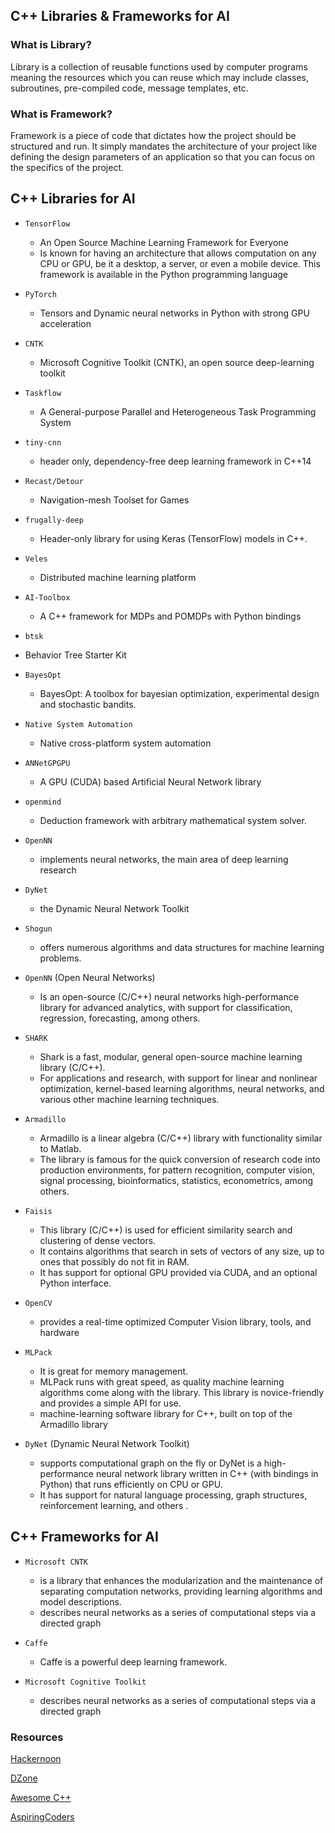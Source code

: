 ## C++ Libraries & Frameworks for AI 

### What is Library?
Library is a collection of reusable functions used by computer programs meaning the resources which you can reuse which may include classes, subroutines, pre-compiled code, message templates, etc.

### What is Framework?
Framework is a piece of code that dictates how the project should be structured and run. It simply mandates the architecture of your project like defining the design parameters of an application so that you can focus on the specifics of the project.


## C++ Libraries for AI

- `TensorFlow`
  - An Open Source Machine Learning Framework for Everyone
  - Is known for having an architecture that allows computation on any CPU or GPU, be it a desktop, a server, or even a mobile device. This framework is available in the Python programming language
   
- `PyTorch`
  - Tensors and Dynamic neural networks in Python with strong GPU acceleration
   
- `CNTK`
  - Microsoft Cognitive Toolkit (CNTK), an open source deep-learning toolkit
   
- `Taskflow`
  - A General-purpose Parallel and Heterogeneous Task Programming System
   
- `tiny-cnn`   
  - header only, dependency-free deep learning framework in C++14
   
- `Recast/Detour`
  - Navigation-mesh Toolset for Games
   
- `frugally-deep`
  - Header-only library for using Keras (TensorFlow) models in C++.
   
- `Veles`
  - Distributed machine learning platform
   
- `AI-Toolbox`
  - A C++ framework for MDPs and POMDPs with Python bindings
   
 - `btsk`
  - Behavior Tree Starter Kit
   
- `BayesOpt`
  - BayesOpt: A toolbox for bayesian optimization, experimental design and stochastic bandits.
   
- `Native System Automation`
  - Native cross-platform system automation
   
- `ANNetGPGPU`
  - A GPU (CUDA) based Artificial Neural Network library
   
- `openmind`
  - Deduction framework with arbitrary mathematical system solver.

- `OpenNN` 
  - implements neural networks, the main area of deep learning research

- `DyNet`  
  - the Dynamic Neural Network Toolkit
  
- `Shogun` 
  - offers numerous algorithms and data structures for machine learning problems.
  
- `OpenNN` (Open Neural Networks)
  - Is an open-source (C/C++) neural networks high-performance library for advanced analytics, with support for classification, regression, forecasting, among others.
  
- `SHARK` 
  - Shark is a fast, modular, general open-source machine learning library (C/C++).
  - For applications and research, with support for linear and nonlinear optimization, kernel-based learning algorithms, neural networks, and various other machine learning techniques.
  
- `Armadillo`
  - Armadillo is a linear algebra (C/C++) library with functionality similar to Matlab.
  - The library is famous for the quick conversion of research code into production environments, for pattern recognition, computer vision, signal processing, bioinformatics, statistics, econometrics, among others.
  
- `Faisis`
  - This library (C/C++) is used for efficient similarity search and clustering of dense vectors.
  - It contains algorithms that search in sets of vectors of any size, up to ones that possibly do not fit in RAM.
  - It has support for optional GPU provided via CUDA, and an optional Python interface.

- `OpenCV` 
  - provides a real-time optimized Computer Vision library, tools, and hardware  
  
- `MLPack`  
  - It is great for memory management.
  - MLPack runs with great speed, as quality machine learning algorithms come along with the library. This library is novice-friendly and provides a simple API for use.
  - machine-learning software library for C++, built on top of the Armadillo library  
  

- `DyNet` (Dynamic Neural Network Toolkit)
  - supports computational graph on the fly or DyNet is a high-performance neural network library written in C++ (with bindings in Python) that runs efficiently on CPU or GPU.
  - It has support for natural language processing, graph structures, reinforcement learning, and others .  
  
## C++ Frameworks for AI   

- `Microsoft CNTK`       
  - is a library that enhances the modularization and the maintenance of separating computation networks, providing learning algorithms and model descriptions.
  - describes neural networks as a series of computational steps via a directed graph
  
- `Caffe`   
  - Caffe is a powerful deep learning framework.
  
- `Microsoft Cognitive Toolkit` 
  - describes neural networks as a series of computational steps via a directed graph
  
  
### Resources
[Hackernoon](https://hackernoon.com/top-cc-machine-learning-libraries-for-data-science-nl183wo1)

[DZone](https://dzone.com/articles/progressive-tools10-best-frameworks-and-libraries)

[Awesome C++](https://cpp.libhunt.com/libs/artificial-intelligence)

[AspiringCoders](https://aspiringcoders.com/artificial-intelligence-frameworks-and-libraries/)
   

  
